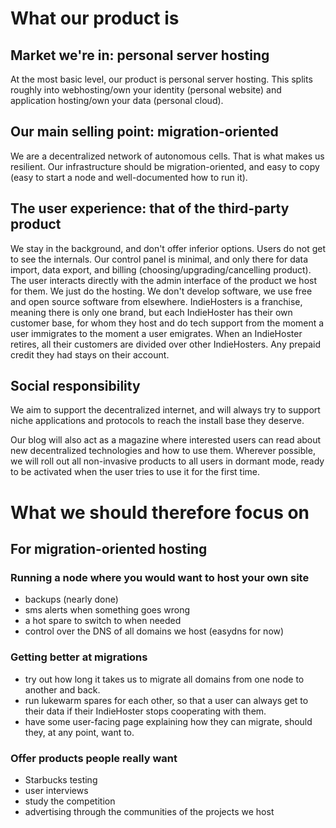 # What our product is


## Market we're in: personal server hosting

At the most basic level, our product is personal server hosting. This
splits roughly into webhosting/own your identity (personal website) and
application hosting/own your data (personal cloud).


## Our main selling point: migration-oriented

We are a decentralized network of autonomous cells. That is what makes us
resilient. Our infrastructure should be migration-oriented, and easy to copy
(easy to start a node and well-documented how to run it).


## The user experience: that of the third-party product

We stay in the background, and don't offer inferior options. Users do not get to see the internals. Our control panel is minimal, and only there for data import, data export, and billing (choosing/upgrading/cancelling product).
The user interacts directly with the admin interface of the product we host for them. We just do the hosting.
We don't develop software, we use free and open source software from elsewhere.
IndieHosters is a franchise, meaning there is only one brand, but each IndieHoster has their own customer base, for whom they host and do tech support from the
moment a user immigrates to the moment a user emigrates. When an IndieHoster retires, all their customers are divided over other IndieHosters. Any prepaid credit they had stays on their account.


## Social responsibility

We aim to support the decentralized internet, and will always try to support
niche applications and protocols to reach the install base they deserve.

Our blog will also act as a magazine where interested users can read about new
decentralized technologies and how to use them. Wherever possible, we will roll
out all non-invasive products to all users in dormant mode, ready to be
activated when the user tries to use it for the first time.


# What we should therefore focus on

## For migration-oriented hosting

### Running a node where you would want to host your own site

* backups (nearly done)
* sms alerts when something goes wrong
* a hot spare to switch to when needed
* control over the DNS of all domains we host (easydns for now)

### Getting better at migrations

* try out how long it takes us to migrate all domains from one node
  to another and back.
* run lukewarm spares for each other, so that a user can always get to
  their data if their IndieHoster stops cooperating with them.
* have some user-facing page explaining how they can migrate, should
  they, at any point, want to.

### Offer products people really want

* Starbucks testing
* user interviews
* study the competition
* advertising through the communities of the projects we host
